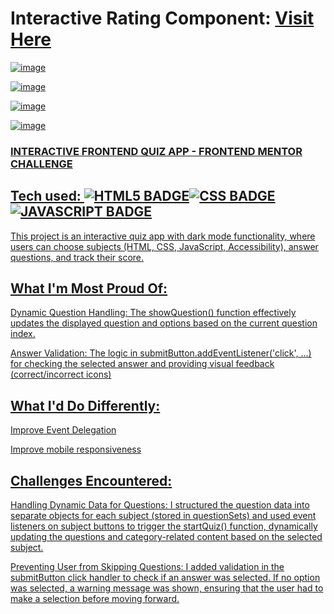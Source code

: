 # Interactive Rating Component: <a target="_blank" href="https://fm-quiz-app.netlify.app/">Visit Here</a>
 
<a href="https://fm-quiz-app.netlify.app/" target="_blank">
 
![image](https://github.com/user-attachments/assets/aec0f042-5f99-40a5-a881-204d1f497e5e)

![image](https://github.com/user-attachments/assets/4788c94e-163c-4c49-beb7-6aaf29a492eb)

![image](https://github.com/user-attachments/assets/ada35ef3-b306-469c-95d7-ea86ceee5315)

![image](https://github.com/user-attachments/assets/5ff08e70-5a5d-42f4-8105-2cb79b77d21d)

 
### INTERACTIVE FRONTEND QUIZ APP - FRONTEND MENTOR CHALLENGE

## Tech used: ![HTML5 BADGE](https://img.shields.io/static/v1?label=|&message=HTML5&color=23555f&style=plastic&logo=html5)![CSS BADGE](https://img.shields.io/static/v1?label=|&message=CSS3&color=285f65&style=plastic&logo=css3)![JAVASCRIPT BADGE](https://img.shields.io/static/v1?label=|&message=JAVASCRIPT&color=3c7f5d&style=plastic&logo=javascript)

This project is an interactive quiz app with dark mode functionality, where users can choose subjects (HTML, CSS, JavaScript, Accessibility), answer questions, and track their score.

## What I'm Most Proud Of:

Dynamic Question Handling: The showQuestion() function effectively updates the displayed question and options based on the current question index.

Answer Validation: The logic in submitButton.addEventListener('click', ...) for checking the selected answer and providing visual feedback (correct/incorrect icons)

## What I'd Do Differently:

Improve Event Delegation

Improve mobile responsiveness

## Challenges Encountered:

Handling Dynamic Data for Questions: I structured the question data into separate objects for each subject (stored in questionSets) and used event listeners on subject buttons to trigger the startQuiz() function, dynamically updating the questions and category-related content based on the selected subject.

Preventing User from Skipping Questions: I added validation in the submitButton click handler to check if an answer was selected. If no option was selected, a warning message was shown, ensuring that the user had to make a selection before moving forward.
